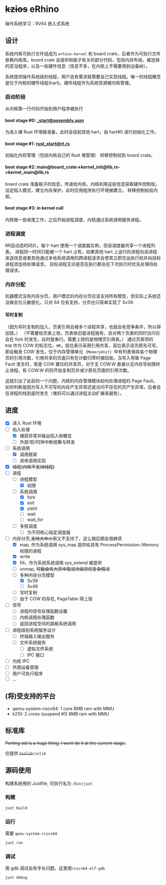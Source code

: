 # ~~kzios~~ eRhino

操作系统学习：RV64 嵌入式系统

## 设计

系统内核可执行文件组成为 `erhino-kernel` 和 board crate，后者作为可执行文件依赖内核库。board crate 会提供和板子有关的部分代码，包括内存布局，被选择的亚当程序，以及一些硬件信息（信息不多，在内核上不需要用到设备树）。

系统提供操作系统级别线程，用户态有需求就需要自己实现线程。唯一的线程概念是位于内核的硬件线程(hart)。硬件线程作为系统资源被内核管理。

### 启动阶段

从内核第一行代码开始到用户程序被执行

#### boot stage #0: _start@assembly.asm

为进入裸 Rust 环境做准备，此时会挂起其他 hart，由 hart#0 进行初始化工作。

#### boot stage #1: rust_start@rt.rs

初始化内存管理（包括内核自己的 Rust 堆管理）
转移控制权到 board crate。

#### boot stage #2: main@board_crate->kernel_init@lib,rs->kernel_main@lib,rs

board crate 准备板子的信息，传递给内核，内核利用这些信息获取硬件控制权。
设定陷入模式，建立内存保护。此时应用程序执行环境被建立。
转移控制权给内核。

#### boot stage #3: in kernel call

内核做一些收尾工作，之后开始进程调度，内核通过系统调用服务进程。

### 进程调度

RR且动态时间片。每个 hart 使用一个调度器实例，但该调度器共享一个进程列表。
进程同一时间只能被一个 hart 占有，如果其他 hart 上运行的进程向该进程发送信息或者其他通过本地系统调用的跨进程请求会使其立即交出执行权并向目标进程添加待处理请求。
目标进程无论是否在执行都会在下次执行时优先处理待处理请求。

### 内存分配

机器模式没有内存分页，用户模式的内存分页应该支持所有模型，但实际上系统还没做去位元敏感化，只对 64 位有支持，分页也只简单实现了 Sv39.

#### 写时复制

（因为写时复制的加入，页表引用会被多个进程共享，也就会有竞争条件，所以得加锁。）
（不需要给页表上锁，页表依旧是进程独有，且对两个页表的同时访问仅会在 fork 时发生，此时是串行。需要上锁的是物理页引用表。）
通过页表项的 `RSW` 作为 COW 的标志位，`WR`，低位表示采用引用共享，高位表示该页原先可写，即会触发 COW 发生。位于内存管理单元（`MemoryUnit`）中有列表保存各个物理页的引用次数，引用共享的页面只有在计数归零时被回收。当写入导致 Page Fault 发生时，若是 COW 置位的共享页，对于无 COW.W 直接以无内存写权限终止进程，有 COW.W 的则开始复制页并减少原先页面的引用次数。

这就引出了此前的一个问题，内核的内存管理模块如何处理进程的 Page Fault。如何判断是因为写入不可写的内存产生异常还是访问不存在的页产生异常。后者会在进程的栈到底时发生（堆的可以通过进程主动扩展来避免）。

## 进度

- [x] 进入 Rust 环境
- [ ] 陷入处理
  - [x] 捕获异常并输出陷入帧概览
  - [ ] 外部/软/时钟中断统筹与转发
- [ ] 系统调用
  - [x] 调用框架
  - [ ] 具体调用实现
- [x] ~~线程(内核不支持线程)~~
- [ ] 进程
  - [ ] 进程模型
    - [x] 权限
  - [ ] 系统调用
    - [x] fork
    - [x] exit
    - [x] yield
    - [ ] wait
    - [ ] wait_for
  - [ ] 多核调度
    - [ ] 为不同核心指定调度器
- [ ] 内存分页,~~支持大中小页~~又不支持了，这么搞后期会很麻烦
  - [x] map, 作为系统调用 sys_map 提供给具有 ProcessPermission::Memory 权限的进程
  - [x] write
  - [x] fill，作为系统系统调用 sys_extend 被提供
  - [ ] unmap, ~~可能会有大页中取消次级页的复杂情况~~
  - [ ] 多种内存分页模型
    - [x] Sv39
    - [ ] Sv48
  - [ ] 写时复制
  - [ ] 由于 COW 的存在, PageTable 得上锁
- [ ] 信号
  - [ ] 进程的信号处理函数设置
  - [ ] 内核调用处理函数
  - [ ] 返回进程空间的跳板系统调用
- [ ] 进程级别系统服务设计
  - [ ] 终端输入输出服务
  - [ ] 文件系统服务
    - [ ] 虚拟文件系统
    - [ ] IPC 接口
- [ ] 内核 IPC
- [ ] 外围设备管理
- [ ] 用户可执行程序
- [ ] ...

## (将)受支持的平台

- qemu-system-riscv64: 1 core 8MB ram with MMU
- k210: 2 cores (suspend #1) 8MB ram with MMU

## 标准库

~~Porting std is a huge thing, I wont do it at the current stage.~~

仅提供 ~~`kinlib`~~`rinlib`

## 源码使用

构建系统用的 Justfile, 可执行名为 `/bin/just`

### 构建

```sh
just build
```

### 运行

需要 `qemu-system-riscv64`

```sh
just run
```

### 调试

用 gdb 调试会有字长问题，这里用`riscv64-elf-gdb`

```sh
just debug
```
